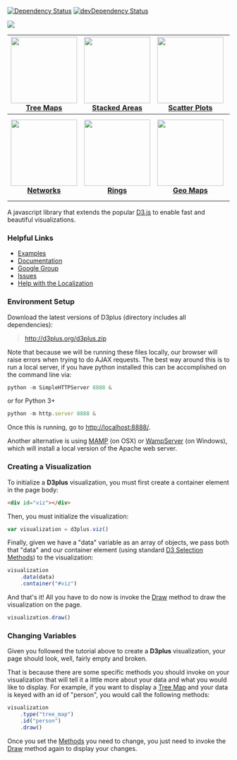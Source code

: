 [![Dependency Status](https://david-dm.org/alexandersimoes/d3plus.svg?style=flat)](https://david-dm.org/alexandersimoes/d3plus)
[![devDependency Status](https://david-dm.org/alexandersimoes/d3plus/dev-status.svg?style=flat)](https://david-dm.org/alexandersimoes/d3plus#info=devDependencies)

<a href="http://d3plus.org/"><img src="https://raw.githubusercontent.com/alexandersimoes/d3plus/gh-pages/assets/img/facebook.jpg"></a>

| <a href="http://d3plus.org/examples/basic/9029130/"><img src="https://gist.githubusercontent.com/davelandry/9029130/raw/thumbnail.png" width="150px"><br>Tree Maps</a> | <a href="http://d3plus.org/examples/basic/9029462/"><img src="https://gist.githubusercontent.com/davelandry/9029462/raw/thumbnail.png" width="150px"><br>Stacked Areas</a> | <a href="http://d3plus.org/examples/basic/9029781/"><img src="https://gist.githubusercontent.com/davelandry/9029781/raw/thumbnail.png" width="150px"><br>Scatter Plots</a> | <a href="http://d3plus.org/examples/basic/9037371/"><img src="https://gist.githubusercontent.com/davelandry/9037371/raw/thumbnail.png" width="150px"><br>Line Plots</a> |
| :-: | :-: | :-: | :-: |
| <a href="http://d3plus.org/examples/basic/9042919/"><img src="https://gist.githubusercontent.com/davelandry/9042919/raw/thumbnail.png" width="150px"><br>**Networks**</a> | <a href="http://d3plus.org/examples/basic/9034389/"><img src="https://gist.githubusercontent.com/davelandry/9034389/raw/thumbnail.png" width="150px"><br>**Rings**</a> | <a href="http://d3plus.org/examples/basic/9042807/"><img src="https://gist.githubusercontent.com/davelandry/9042807/raw/thumbnail.png" width="150px"><br>**Geo Maps**</a> | <a href="http://d3plus.org/examples/utilities/a39f0c3fc52804ee859a/"><img src="https://gist.githubusercontent.com/davelandry/a39f0c3fc52804ee859a/raw/thumbnail.png" width="150px"><br>**SVG Text Wrapping**</a> |

A javascript library that extends the popular [D3.js](http://d3js.org) to enable fast and beautiful visualizations.

### Helpful Links
* [Examples](http://d3plus.org/examples/)
* [Documentation](https://github.com/alexandersimoes/d3plus/wiki)
* [Google Group](https://groups.google.com/forum/#!forum/d3plus)
* [Issues](https://github.com/alexandersimoes/d3plus/issues?state=open)
* [Help with the Localization](https://docs.google.com/spreadsheets/d/1JPFkLTDqnF3azUU2ssWs_M918Rr1mXIR-Flh8ccjYlo/edit#gid=0)

### Environment Setup

Download the latest versions of D3plus (directory includes all dependencies):

> <http://d3plus.org/d3plus.zip>

Note that because we will be running these files locally, our browser will raise errors when trying to do AJAX requests. The best way around this is to run a local server, if you have python installed this can be accomplished on the command line via:

```js
python -m SimpleHTTPServer 8888 &
```

or for Python 3+

```js
python -m http.server 8888 &
```

Once this is running, go to <http://localhost:8888/>.

Another alternative is using [MAMP](http://www.mamp.info/) (on OSX) or [WampServer](http://www.wampserver.com/) (on Windows), which will install a local version of the Apache web server.

### Creating a Visualization

To initialize a **D3plus** visualization, you must first create a container element in the page body:

```html
<div id="viz"></div>
```

Then, you must initialize the visualization:

```js
var visualization = d3plus.viz()
```

Finally, given we have a "data" variable as an array of objects, we pass both that "data" and our container element (using standard [D3 Selection Methods](https://github.com/mbostock/d3/wiki/Selections#selecting-elements)) to the visualization:

```js
visualization
	.data(data)
	.container("#viz")
```

And that's it! All you have to do now is invoke the [Draw](https://github.com/alexandersimoes/d3plus/wiki/Draw) method to draw the visualization on the page.

```js
visualization.draw()
```

### Changing Variables
Given you followed the tutorial above to create a **D3plus** visualization, your page should look, well, fairly empty and broken.

That is because there are some specific methods you should invoke on your visualization that will tell it a little more about your data and what you would like to display. For example, if you want to display a [Tree Map](https://github.com/alexandersimoes/d3plus/wiki/Tree-Map) and your data is keyed with an id of "person", you would call the following methods:

```js
visualization
	.type("tree_map")
	.id("person")
	.draw()
```

Once you set the [Methods](https://github.com/alexandersimoes/d3plus/wiki/Methods) you need to change, you just need to invoke the [Draw](https://github.com/alexandersimoes/d3plus/wiki/Draw) method again to display your changes.
